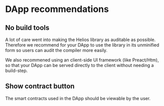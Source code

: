 # DApp recommendations

## No build tools

A lot of care went into making the Helios library as auditable as possible. Therefore we recommend for your DApp to use the library in its unminified form so users can audit the compiler more easily.

We also recommened using an client-side UI framework (like Preact/Htm), so that your DApp can be served directly to the client without needing a build-step.

## Show contract button

The smart contracts used in the DApp should be viewable by the user.